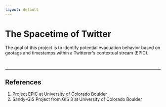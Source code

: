 ```yaml
---
layout: default
---
```


<div class="home">

  <h1>The Spacetime of Twitter</h1>

  <p>The goal of this project is to identify potential evacuation behavior based on geotags and timestamps within a Twitterer's contextual stream (EPIC).

  </p>

  <br>
  <hr>
  <h2>References</h2>
  <ol>
    <li>Project EPIC at University of Colorado Boulder</li>
    <li>Sandy-GIS Project from GIS 3 at University of Colorado Boulder</li>
  </ol>

</div>
